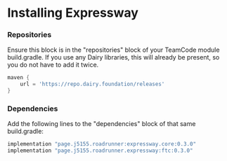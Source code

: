 # Installing Expressway

### Repositories
Ensure this block is in the "repositories" block of your TeamCode module build.gradle.
If you use any Dairy libraries, this will already be present, so you do not have to add it twice.

```groovy
maven {
    url = 'https://repo.dairy.foundation/releases'
}
```

### Dependencies

Add the following lines to the "dependencies" block of that same build.gradle:
```groovy
implementation "page.j5155.roadrunner:expressway.core:0.3.0"
implementation "page.j5155.roadrunner.expressway:ftc:0.3.0"
```